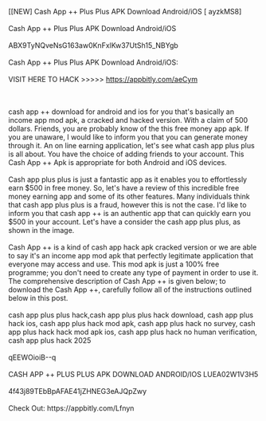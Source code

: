 [[NEW] Cash App ++ Plus Plus APK Download Android/iOS [ ayzkMS8]
<br>
<br>Cash App ++ Plus Plus APK Download Android/iOS
<br>
<br>ABX9TyNQveNsG163aw0KnFxlKw37UtSh15_NBYgb
<br>
<br>Cash App ++ Plus Plus APK Download Android/iOS:
<br>
<br>VISIT HERE TO HACK >>>>> https://appbitly.com/aeCym

<br>
<br>cash app ++ download for android and ios for you that's basically an income app mod apk, a cracked and hacked version. With a claim of 500 dollars. Friends, you are probably know of the this free money app apk. If you are unaware, I would like to inform you that you can generate money through it. An on line earning application, let's see what cash app plus plus is all about. You have the choice of adding friends to your account. This Cash App ++ Apk is appropriate for both Android and iOS devices. 
<br>
<br>Cash app plus plus is just a fantastic app as it enables you to effortlessly earn $500 in free money. So, let's have a review of this incredible free money earning app and some of its other features. Many individuals think that cash app plus plus is a fraud, however this is not the case. I'd like to inform you that cash app ++ is an authentic app that can quickly earn you $500 in your account. Let's have a consider the cash app plus plus, as shown in the image. 
<br>
<br>Cash App ++ is a kind of cash app hack apk cracked version or we are able to say it's an income app mod apk that perfectly legitimate application that everyone may access and use. This mod apk is just a 100% free programme; you don't need to create any type of payment in order to use it. The comprehensive description of Cash App ++ is given below; to download the Cash App ++, carefully follow all of the instructions outlined below in this post. 
<br>
<br>cash app plus plus hack,cash app plus plus hack download, cash app plus hack ios, cash app plus hack mod apk, cash app plus hack no survey, cash app plus hack hack mod apk ios, cash app plus hack no human verification, cash app plus hack 2025
<br>
<br>qEEWOioiB--q
<br>
<br>CASH APP ++ PLUS PLUS APK DOWNLOAD ANDROID/IOS LUEA02W1V3H5
<br>
<br>4f43j89TEbBpAFAE41jZHNEG3eAJQpZwy
<br>
<br>Check Out: https://appbitly.com/Lfnyn
<br>
